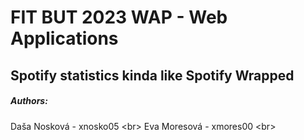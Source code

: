 # FIT BUT 2023 WAP - Web Applications
## Spotify statistics kinda like Spotify Wrapped

##### Authors:
Daša Nosková - xnosko05 <br\>
Eva Moresová - xmores00 <br\>
